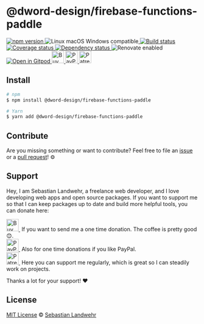 <!-- TITLE/ -->
# @dword-design/firebase-functions-paddle
<!-- /TITLE -->

<!-- BADGES/ -->
  <p>
    <a href="https://npmjs.org/package/@dword-design/firebase-functions-paddle">
      <img
        src="https://img.shields.io/npm/v/@dword-design/firebase-functions-paddle.svg"
        alt="npm version"
      >
    </a><img src="https://img.shields.io/badge/os-linux%20%7C%C2%A0macos%20%7C%C2%A0windows-blue" alt="Linux macOS Windows compatible"><a href="https://github.com/dword-design/firebase-functions-paddle/actions">
      <img
        src="https://github.com/dword-design/firebase-functions-paddle/workflows/build/badge.svg"
        alt="Build status"
      >
    </a><a href="https://codecov.io/gh/dword-design/firebase-functions-paddle">
      <img
        src="https://codecov.io/gh/dword-design/firebase-functions-paddle/branch/master/graph/badge.svg"
        alt="Coverage status"
      >
    </a><a href="https://david-dm.org/dword-design/firebase-functions-paddle">
      <img src="https://img.shields.io/david/dword-design/firebase-functions-paddle" alt="Dependency status">
    </a><img src="https://img.shields.io/badge/renovate-enabled-brightgreen" alt="Renovate enabled"><br/><a href="https://gitpod.io/#https://github.com/dword-design/firebase-functions-paddle">
      <img src="https://gitpod.io/button/open-in-gitpod.svg" alt="Open in Gitpod">
    </a><a href="https://www.buymeacoffee.com/dword">
      <img
        src="https://www.buymeacoffee.com/assets/img/guidelines/download-assets-sm-2.svg"
        alt="Buy Me a Coffee"
        height="32"
      >
    </a><a href="https://paypal.me/SebastianLandwehr">
      <img
        src="https://dword-design.de/images/paypal.svg"
        alt="PayPal"
        height="32"
      >
    </a><a href="https://www.patreon.com/dworddesign">
      <img
        src="https://dword-design.de/images/patreon.svg"
        alt="Patreon"
        height="32"
      >
    </a>
</p>
<!-- /BADGES -->

<!-- DESCRIPTION/ -->

<!-- /DESCRIPTION -->

<!-- INSTALL/ -->
## Install

```bash
# npm
$ npm install @dword-design/firebase-functions-paddle

# Yarn
$ yarn add @dword-design/firebase-functions-paddle
```
<!-- /INSTALL -->

<!-- LICENSE/ -->
## Contribute

Are you missing something or want to contribute? Feel free to file an [issue](https://github.com/dword-design/firebase-functions-paddle/issues) or a [pull request](https://github.com/dword-design/firebase-functions-paddle/pulls)! ⚙️

## Support

Hey, I am Sebastian Landwehr, a freelance web developer, and I love developing web apps and open source packages. If you want to support me so that I can keep packages up to date and build more helpful tools, you can donate here:

<p>
  <a href="https://www.buymeacoffee.com/dword">
    <img
      src="https://www.buymeacoffee.com/assets/img/guidelines/download-assets-sm-2.svg"
      alt="Buy Me a Coffee"
      height="32"
    >
  </a>&nbsp;If you want to send me a one time donation. The coffee is pretty good 😊.<br/>
  <a href="https://paypal.me/SebastianLandwehr">
    <img
      src="https://dword-design.de/images/paypal.svg"
      alt="PayPal"
      height="32"
    >
  </a>&nbsp;Also for one time donations if you like PayPal.<br/>
  <a href="https://www.patreon.com/dworddesign">
    <img
      src="https://dword-design.de/images/patreon.svg"
      alt="Patreon"
      height="32"
    >
  </a>&nbsp;Here you can support me regularly, which is great so I can steadily work on projects.
</p>

Thanks a lot for your support! ❤️

## License

[MIT License](https://opensource.org/licenses/MIT) © [Sebastian Landwehr](https://dword-design.de)
<!-- /LICENSE -->

